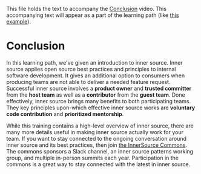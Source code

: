 This file holds the text to accompany the [Conclusion](https://www.safaribooksonline.com/videos/introduction-to-innersource/9781492041504/9781492041504-video321611) video.
This accompanying text will appear as a part of the learning path (like [this example](https://www.safaribooksonline.com/learning-paths/learning-path-lean/9781491999738/9781491946527-/part01ch01.html)).

# Conclusion

In this learning path, we've given an introduction to inner source.
Inner source applies open source best practices and principles to internal software development.
It gives an additional option to consumers when producing teams are not able to deliver a needed feature request.
Successful inner source involves a **product owner** and **trusted committer** from the **host team** as well as a **contributor** from the **guest team**.
Done effectively, inner source brings many benefits to both participating teams.
They key principles upon-which effective inner source works are **voluntary code contribution** and **prioritized mentorship**.

While this training contains a high-level overview of inner source, there are many more details useful in making inner source actually work for your team.
If you want to stay connected to the ongoing conversation around inner source and its best practices, then join [the InnerSource Commons](http://innersourcecommons.org).
The commons sponsors a Slack channel, an inner source patterns working group, and multiple in-person summits each year.
Participation in the commons is a great way to stay connected with the latest in inner source.
